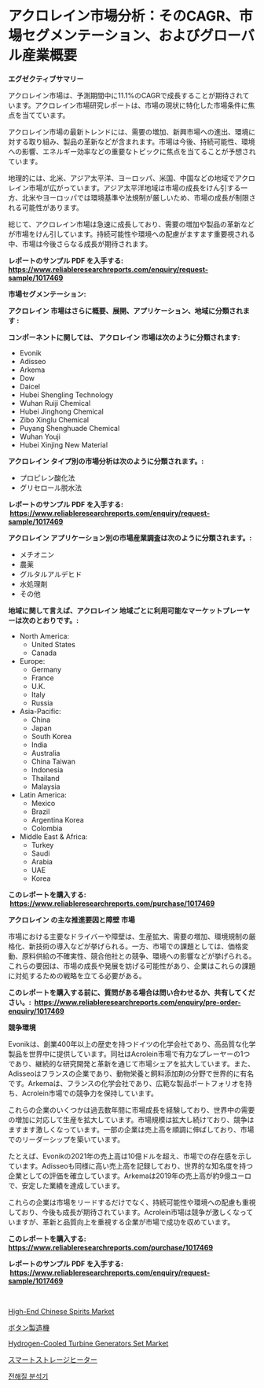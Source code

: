 <p><h1>アクロレイン市場分析：そのCAGR、市場セグメンテーション、およびグローバル産業概要</h1></p><p><strong>エグゼクティブサマリー</strong></p>
<p><p>アクロレイン市場は、予測期間中に11.1%のCAGRで成長することが期待されています。アクロレイン市場研究レポートは、市場の現状に特化した市場条件に焦点を当てています。</p><p>アクロレイン市場の最新トレンドには、需要の増加、新興市場への進出、環境に対する取り組み、製品の革新などが含まれます。市場は今後、持続可能性、環境への影響、エネルギー効率などの重要なトピックに焦点を当てることが予想されています。</p><p>地理的には、北米、アジア太平洋、ヨーロッパ、米国、中国などの地域でアクロレイン市場が広がっています。アジア太平洋地域は市場の成長をけん引する一方、北米やヨーロッパでは環境基準や法規制が厳しいため、市場の成長が制限される可能性があります。</p><p>総じて、アクロレイン市場は急速に成長しており、需要の増加や製品の革新などが市場をけん引しています。持続可能性や環境への配慮がますます重要視される中、市場は今後さらなる成長が期待されます。</p></p>
<p><strong>レポートのサンプル PDF を入手する: <a href="https://www.reliableresearchreports.com/enquiry/request-sample/1017469">https://www.reliableresearchreports.com/enquiry/request-sample/1017469</a></strong></p>
<p><strong>市場セグメンテーション:</strong></p>
<p><strong> アクロレイン 市場はさらに概要、展開、アプリケーション、地域に分類されます :</strong></p>
<p><strong>コンポーネントに関しては、 アクロレイン 市場は次のように分類されます: &nbsp;</strong></p>
<p><ul><li>Evonik</li><li>Adisseo</li><li>Arkema</li><li>Dow</li><li>Daicel</li><li>Hubei Shengling Technology</li><li>Wuhan Ruiji Chemical</li><li>Hubei Jinghong Chemical</li><li>Zibo Xinglu Chemical</li><li>Puyang Shenghuade Chemical</li><li>Wuhan Youji</li><li>Hubei Xinjing New Material</li></ul></p>
<p><strong> アクロレイン タイプ別の市場分析は次のように分類されます。:</strong></p>
<p><ul><li>プロピレン酸化法</li><li>グリセロール脱水法</li></ul></p>
<p><strong>レポートのサンプル PDF を入手する: &nbsp;<a href="https://www.reliableresearchreports.com/enquiry/request-sample/1017469">https://www.reliableresearchreports.com/enquiry/request-sample/1017469</a></strong></p>
<p><strong> アクロレイン アプリケーション別の市場産業調査は次のように分類されます。:</strong></p>
<p><ul><li>メチオニン</li><li>農薬</li><li>グルタルアルデヒド</li><li>水処理剤</li><li>その他</li></ul></p>
<p><strong>地域に関して言えば、アクロレイン 地域ごとに利用可能なマーケットプレーヤーは次のとおりです。:</strong></p>
<p><ul>
    <li>
        North America:
        <ul>
            <li>United States</li>
            <li>Canada</li>
        </ul>
    </li>
    <li>
        Europe:
        <ul>
            <li>Germany</li>
            <li>France</li>
            <li>U.K.</li>
            <li>Italy</li>
            <li>Russia</li>
        </ul>
    </li>
    <li>
        Asia-Pacific:
        <ul>
            <li>China</li>
            <li>Japan</li>
            <li>South Korea</li>
            <li>India</li>
            <li>Australia</li>
            <li>China Taiwan</li>
            <li>Indonesia</li>
            <li>Thailand</li>
            <li>Malaysia</li>
        </ul>
    </li>
    <li>
        Latin America:
        <ul>
            <li>Mexico</li>
            <li>Brazil</li>
            <li>Argentina Korea</li>
            <li>Colombia</li>
        </ul>
    </li>
    <li>
        Middle East & Africa:
        <ul>
            <li>Turkey</li>
            <li>Saudi</li>
            <li>Arabia</li>
            <li>UAE</li>
            <li>Korea</li>
        </ul>
    </li>
    </ul></p>
<p><strong>このレポートを購入する: &nbsp;<a href="https://www.reliableresearchreports.com/purchase/1017469">https://www.reliableresearchreports.com/purchase/1017469</a></strong></p>
<p><strong>アクロレイン の主な推進要因と障壁 市場</strong></p>
<p><p>市場における主要なドライバーや障壁は、生産拡大、需要の増加、環境規制の厳格化、新技術の導入などが挙げられる。一方、市場での課題としては、価格変動、原料供給の不確実性、競合他社との競争、環境への影響などが挙げられる。これらの要因は、市場の成長や発展を妨げる可能性があり、企業はこれらの課題に対処するための戦略を立てる必要がある。</p></p>
<p><strong>このレポートを購入する前に、質問がある場合は問い合わせるか、共有してください。:&nbsp; <a href="https://www.reliableresearchreports.com/enquiry/pre-order-enquiry/1017469">https://www.reliableresearchreports.com/enquiry/pre-order-enquiry/1017469</a></strong></p>
<p><strong>競争環境</strong></p>
<p><p>Evonikは、創業400年以上の歴史を持つドイツの化学会社であり、高品質な化学製品を世界中に提供しています。同社はAcrolein市場で有力なプレーヤーの1つであり、継続的な研究開発と革新を通じて市場シェアを拡大しています。また、Adisseoはフランスの企業であり、動物栄養と飼料添加剤の分野で世界的に有名です。Arkemaは、フランスの化学会社であり、広範な製品ポートフォリオを持ち、Acrolein市場での競争力を保持しています。</p><p>これらの企業のいくつかは過去数年間に市場成長を経験しており、世界中の需要の増加に対応して生産を拡大しています。市場規模は拡大し続けており、競争はますます激しくなっています。一部の企業は売上高を順調に伸ばしており、市場でのリーダーシップを築いています。</p><p>たとえば、Evonikの2021年の売上高は10億ドルを超え、市場での存在感を示しています。Adisseoも同様に高い売上高を記録しており、世界的な知名度を持つ企業としての評価を確立しています。Arkemaは2019年の売上高が約9億ユーロで、安定した業績を達成しています。</p><p>これらの企業は市場をリードするだけでなく、持続可能性や環境への配慮も重視しており、今後も成長が期待されています。Acrolein市場は競争が激しくなっていますが、革新と品質向上を重視する企業が市場で成功を収めています。</p></p>
<p><strong>このレポートを購入する: &nbsp; <a href="https://www.reliableresearchreports.com/purchase/1017469">https://www.reliableresearchreports.com/purchase/1017469</a></strong></p>
<p><strong>レポートのサンプル PDF を入手する: &nbsp;<a href="https://www.reliableresearchreports.com/enquiry/request-sample/1017469">https://www.reliableresearchreports.com/enquiry/request-sample/1017469</a></strong><strong></strong></p>
<p>&nbsp;</p>
<p><p><a href="https://three-jumbo-f6d.notion.site/High-End-Chinese-Spirits-Market-Provides-Detailed-Segmentation-of-this-Market-based-on-Type-Applica-66cba0ffe8204bcb8e50b8b0426ccc2a">High-End Chinese Spirits Market</a></p><p><a href="https://medium.com/@rodhoppe07/%E3%83%9C%E3%82%BF%E3%83%B3%E8%A3%BD%E9%80%A0%E6%A9%9F%E3%81%AE%E5%B8%82%E5%A0%B4-%E7%AB%B6%E4%BA%89%E5%88%86%E6%9E%90-%E5%B8%82%E5%A0%B4%E5%8B%95%E5%90%91-2031%E5%B9%B4%E3%81%BE%E3%81%A7%E3%81%AE%E4%BA%88%E6%B8%AC-6087c6d1fbb2">ボタン製造機</a></p><p><a href="https://view.publitas.com/reportprime-1/hydrogen-cooled-turbine-generators-set-market-size-2024-2031-global-industrial-analysis-key-geographical-regions-market-share-top-key-players-product-types-and-forecast-research-report/">Hydrogen-Cooled Turbine Generators Set Market</a></p><p><a href="https://medium.com/@dm15982023/%E3%82%B9%E3%83%9E%E3%83%BC%E3%83%88%E3%82%B9%E3%83%88%E3%83%AC%E3%83%BC%E3%82%B8%E3%83%92%E3%83%BC%E3%82%BF%E3%83%BC%E3%83%9E%E3%83%BC%E3%82%B1%E3%83%83%E3%83%88%E3%81%AE%E5%88%86%E6%9E%90-%E3%82%B0%E3%83%AD%E3%83%BC%E3%83%90%E3%83%AB%E7%94%A3%E6%A5%AD%E3%81%AE%E8%A6%8B%E8%A7%A3%E3%81%A8%E4%BA%88%E6%B8%AC-2024%E5%B9%B4%E3%81%8B%E3%82%892031%E5%B9%B4%E3%81%BE%E3%81%A7-0f144ca69799">スマートストレージヒーター</a></p><p><a href="https://github.com/vsoq0zknh59/Market-Research-Report-List-1/blob/main/3487327189661.md">전해질 분석기</a></p></p>